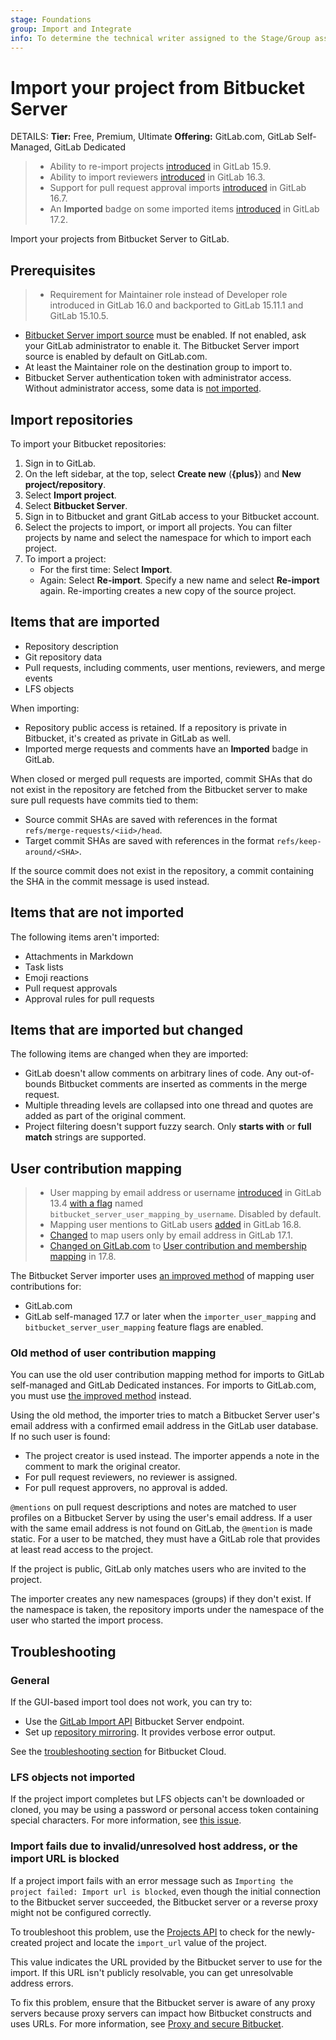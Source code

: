 ```yaml
---
stage: Foundations
group: Import and Integrate
info: To determine the technical writer assigned to the Stage/Group associated with this page, see https://handbook.gitlab.com/handbook/product/ux/technical-writing/#assignments
---
```


# Import your project from Bitbucket Server

DETAILS:
**Tier:** Free, Premium, Ultimate
**Offering:** GitLab.com, GitLab Self-Managed, GitLab Dedicated

> - Ability to re-import projects [introduced](https://gitlab.com/gitlab-org/gitlab/-/issues/23905) in GitLab 15.9.
> - Ability to import reviewers [introduced](https://gitlab.com/gitlab-org/gitlab/-/issues/416611) in GitLab 16.3.
> - Support for pull request approval imports [introduced](https://gitlab.com/gitlab-org/gitlab/-/merge_requests/135256) in GitLab 16.7.
> - An **Imported** badge on some imported items [introduced](https://gitlab.com/gitlab-org/gitlab/-/issues/461211) in GitLab 17.2.

Import your projects from Bitbucket Server to GitLab.

## Prerequisites

> - Requirement for Maintainer role instead of Developer role introduced in GitLab 16.0 and backported to GitLab 15.11.1 and GitLab 15.10.5.

- [Bitbucket Server import source](../../../administration/settings/import_and_export_settings.md#configure-allowed-import-sources)
  must be enabled. If not enabled, ask your GitLab administrator to enable it. The Bitbucket Server import source is enabled
  by default on GitLab.com.
- At least the Maintainer role on the destination group to import to.
- Bitbucket Server authentication token with administrator access. Without administrator access, some data is
  [not imported](https://gitlab.com/gitlab-org/gitlab/-/issues/446218).

## Import repositories

To import your Bitbucket repositories:

1. Sign in to GitLab.
1. On the left sidebar, at the top, select **Create new** (**{plus}**) and **New project/repository**.
1. Select **Import project**.
1. Select **Bitbucket Server**.
1. Sign in to Bitbucket and grant GitLab access to your Bitbucket account.
1. Select the projects to import, or import all projects. You can filter projects by name and select
   the namespace for which to import each project.
1. To import a project:
   - For the first time: Select **Import**.
   - Again: Select **Re-import**. Specify a new name and select **Re-import** again. Re-importing creates a new copy of the source project.

## Items that are imported

- Repository description
- Git repository data
- Pull requests, including comments, user mentions, reviewers, and merge events
- LFS objects

When importing:

- Repository public access is retained. If a repository is private in Bitbucket, it's created as private in GitLab as
  well.
- Imported merge requests and comments have an **Imported** badge in GitLab.

When closed or merged pull requests are imported, commit SHAs that do not exist in the repository are fetched from the Bitbucket server
to make sure pull requests have commits tied to them:

- Source commit SHAs are saved with references in the format `refs/merge-requests/<iid>/head`.
- Target commit SHAs are saved with references in the format `refs/keep-around/<SHA>`.

If the source commit does not exist in the repository, a commit containing the SHA in the commit message is used instead.

## Items that are not imported

The following items aren't imported:

- Attachments in Markdown
- Task lists
- Emoji reactions
- Pull request approvals
- Approval rules for pull requests

## Items that are imported but changed

The following items are changed when they are imported:

- GitLab doesn't allow comments on arbitrary lines of code. Any out-of-bounds Bitbucket comments are
  inserted as comments in the merge request.
- Multiple threading levels are collapsed into one thread and
  quotes are added as part of the original comment.
- Project filtering doesn't support fuzzy search. Only **starts with** or **full match** strings are
  supported.

## User contribution mapping

> - User mapping by email address or username [introduced](https://gitlab.com/gitlab-org/gitlab/-/merge_requests/36885) in GitLab 13.4 [with a flag](../../../administration/feature_flags.md) named `bitbucket_server_user_mapping_by_username`. Disabled by default.
> - Mapping user mentions to GitLab users [added](https://gitlab.com/gitlab-org/gitlab/-/issues/433008) in GitLab 16.8.
> - [Changed](https://gitlab.com/gitlab-org/gitlab/-/merge_requests/153041) to map users only by email address in GitLab 17.1.
> - [Changed on GitLab.com](https://gitlab.com/groups/gitlab-org/-/epics/14667) to [User contribution and membership mapping](../import/index.md#user-contribution-and-membership-mapping) in 17.8.

The Bitbucket Server importer uses [an improved method](../import/index.md#user-contribution-and-membership-mapping)
of mapping user contributions for:

- GitLab.com
- GitLab self-managed 17.7 or later when the `importer_user_mapping` and `bitbucket_server_user_mapping` feature flags are enabled.

### Old method of user contribution mapping

You can use the old user contribution mapping method for imports to GitLab self-managed and GitLab Dedicated instances. For imports to GitLab.com, you must
use [the improved method](../import/index.md#user-contribution-and-membership-mapping) instead.

Using the old method, the importer tries to match a Bitbucket Server user's email address with a confirmed email address in the GitLab user database. If no
such user is found:

- The project creator is used instead. The importer appends a note in the comment to mark the original creator.
- For pull request reviewers, no reviewer is assigned.
- For pull request approvers, no approval is added.

`@mentions` on pull request descriptions and notes are matched to user profiles on a Bitbucket Server by using the user's email address.
If a user with the same email address is not found on GitLab, the `@mention` is made static.
For a user to be matched, they must have a GitLab role that provides at least read access to the project.

If the project is public, GitLab only matches users who are invited to the project.

The importer creates any new namespaces (groups) if they don't exist. If the namespace is taken, the
repository imports under the namespace of the user who started the import process.

## Troubleshooting

### General

If the GUI-based import tool does not work, you can try to:

- Use the [GitLab Import API](../../../api/import.md#import-repository-from-bitbucket-server)
  Bitbucket Server endpoint.
- Set up [repository mirroring](../repository/mirror/index.md).
  It provides verbose error output.

See the [troubleshooting section](bitbucket.md#troubleshooting)
for Bitbucket Cloud.

### LFS objects not imported

If the project import completes but LFS objects can't be downloaded or cloned, you may be using a
password or personal access token containing special characters. For more information, see
[this issue](https://gitlab.com/gitlab-org/gitlab/-/issues/337769).

### Import fails due to invalid/unresolved host address, or the import URL is blocked

If a project import fails with an error message such as `Importing the project failed: Import url is blocked`, even though the initial connection to the Bitbucket
server succeeded, the Bitbucket server or a reverse proxy might not be configured correctly.

To troubleshoot this problem, use the [Projects API](../../../api/projects.md) to check for the newly-created project and locate the `import_url` value of the project.

This value indicates the URL provided by the Bitbucket server to use for the import. If this URL isn't publicly resolvable, you can get unresolvable address errors.

To fix this problem, ensure that the Bitbucket server is aware of any proxy servers because proxy servers can impact how Bitbucket constructs and uses URLs.
For more information, see [Proxy and secure Bitbucket](https://confluence.atlassian.com/bitbucketserver/proxy-and-secure-bitbucket-776640099.html).
